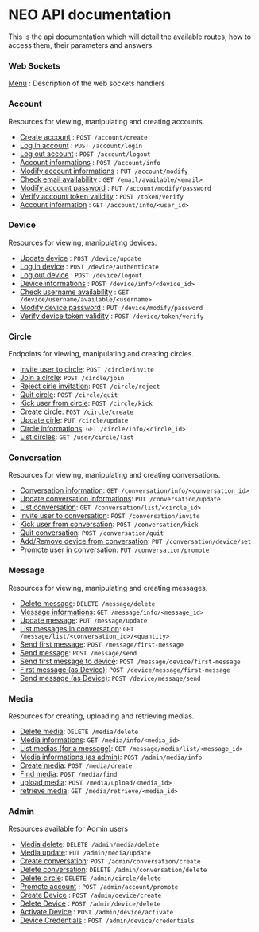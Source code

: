 # NEO API documentation

This is the api documentation which will detail the available routes, how to access them, their parameters and answers.

### Web Sockets

[Menu](sockets/menu.md) : Description of the web sockets handlers

### Account

Resources for viewing, manipulating and creating accounts.

* [Create account](account/create.md) : `POST /account/create`
* [Log in account](account/login.md) : `POST /account/login`
* [Log out account](account/logout.md) : `POST /account/logout`
* [Account informations](account/info.md) : `POST /account/info`
* [Modify account informations](account/modify.md) : `PUT /account/modify`
* [Check email availability](account/create_available.md) : `GET /email/available/<email>`
* [Modify account password](account/modify_password.md) : `PUT /account/modify/password`
* [Verify account token validity](account/token.md) : `POST /token/verify`
* [Account information](account/device_info.md) : `GET /account/info/<user_id>`

### Device

Resources for viewing, manipulating devices.

* [Update device](device/update.md) : `POST /device/update`
* [Log in device](device/login.md) : `POST /device/authenticate`
* [Log out device](device/logout.md) : `POST /device/logout`
* [Device informations](device/device_info.md) : `POST /device/info/<device_id>`
* [Check username availability](device/available.md) : `GET /device/username/available/<username>`
* [Modify device password](device/modify_password.md) : `PUT /device/modify/password`
* [Verify device token validity](device/token.md) : `POST /device/token/verify`

### Circle

Endpoints for viewing, manipulating and creating circles.

* [Invite user to circle](circle/invite.md): `POST /circle/invite`
* [Join a circle](circle/join.md): `POST /circle/join`
* [Reject cirle invitation](circle/reject.md): `POST /circle/reject`
* [Quit circle](circle/quit.md): `POST /circle/quit`
* [Kick user from circle](circle/kick.md): `POST /circle/kick`
* [Create circle](circle/create.md): `POST /circle/create`
* [Update cirle](circle/update.md): `PUT /circle/update`
* [Circle informations](circle/info.md): `GET /circle/info/<circle_id>`
* [List circles](circle/list.md): `GET /user/circle/list`

### Conversation

Resources for viewing, manipulating and creating conversations.

* [Conversation information](conversation/info.md): `GET /conversation/info/<conversation_id>`
* [Update conversation informations](conversation/update.md): `PUT /conversation/update`
* [List conversation](conversation/list.md): `GET /conversation/list/<circle_id>`
* [Invite user to conversation](conversation/invite.md): `POST /conversation/invite`
* [Kick user from conversation](conversation/kick.md): `POST /conversation/kick`
* [Quit conversation](conversation/quit.md): `POST /conversation/quit`
* [Add/Remove device from conversation](conversation/remove.md): `PUT /conversation/device/set`
* [Promote user in conversation](conversation/promote.md): `PUT /conversation/promote`

### Message

Resources for viewing, manipulating and creating messages.

* [Delete message](message/delete.md): `DELETE /message/delete`
* [Message informations](message/info.md): `GET /message/info/<message_id>`
* [Update message](message/update.md): `PUT /message/update`
* [List messages in conversation](message/list.md): `GET /message/list/<conversation_id>/<quantity>`
* [Send first message](message/first_message.md): `POST /message/first-message`
* [Send message](message/send.md): `POST /message/send`
* [Send first message to device](message/first-message_to_device.md): `POST /message/device/first-message`
* [First message (as Device)](message/device_first_message.md): `POST /device/message/first-message`
* [Send message (as Device)](message/device_send.md): `POST /device/message/send`

### Media

Resources for creating, uploading and retrieving medias.

* [Delete media](media/delete.md): `DELETE /media/delete`
* [Media informations](media/info.md): `GET /media/info/<media_id>`
* [List medias (for a message)](media/media_list.md): `GET /message/media/list/<message_id>`
* [Media informations (as admin)](media/info_admin.md): `POST /admin/media/info`
* [Create media](media/create.md): `POST /media/create`
* [Find media](media/find.md): `POST /media/find`
* [upload media](media/upload.md): `POST /media/upload/<media_id>`
* [retrieve media](media/request.md): `GET /media/retrieve/<media_id>`


### Admin

Resources available for Admin users

* [Media delete](media/delete_admin.md): `DELETE /admin/media/delete`
* [Media update](media/update_admin.md): `PUT /admin/media/update`
* [Create conversation](conversation/create.md): `POST /admin/conversation/create`
* [Delete conversation](conversation/delete.md): `DELETE /admin/conversation/delete`
* [Delete circle](circle/delete.md): `DELETE /admin/circle/delete`
* [Promote account](account/promote.md) : `POST /admin/account/promote`
* [Create Device](device/admin_create.md) : `POST /admin/device/create`
* [Delete Device](device/admin_delete.md) : `POST /admin/device/delete`
* [Activate Device](device/admin_activate.md) : `POST /admin/device/activate`
* [Device Credentials](device/admin_credentials.md) : `POST /admin/device/credentials`


